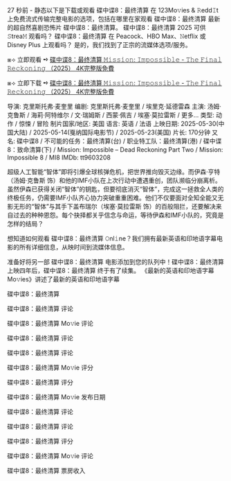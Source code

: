 27 秒前 - 静态以下是下载或观看 碟中谍8：最终清算 在 123Mo𝚟ies & 𝚁edd𝙸t 上免费流式传输完整电影的选项，包括在哪里在家观看 碟中谍8：最终清算 最新的超自然喜剧恐怖片 碟中谍8：最终清算。 碟中谍8：最终清算 2025 可供 𝚂trea𝙼 观看吗？ 碟中谍8：最终清算 在 Peacock、HBO Max、𝙽etflix 或 Disney Plus 上观看吗？ 是的，我们找到了正宗的流媒体选项/服务。

 ⧆⟢ 立即观看 ➺ [碟中谍8：最终清算 𝙼𝚒𝚜𝚜𝚒𝚘𝚗: 𝙸𝚖𝚙𝚘𝚜𝚜𝚒𝚋𝚕𝚎 - 𝚃𝚑𝚎 𝙵𝚒𝚗𝚊𝚕 𝚁𝚎𝚌𝚔𝚘𝚗𝚒𝚗𝚐 （2025） 4K完整版免費](https://in-bookmarkshow-action-m0vie.blogspot.com/2025/06/mission-impossible-final-reckoning-full.html)

 ⧆⟢ 立即下载 ➺ [碟中谍8：最终清算 𝙼𝚒𝚜𝚜𝚒𝚘𝚗: 𝙸𝚖𝚙𝚘𝚜𝚜𝚒𝚋𝚕𝚎 - 𝚃𝚑𝚎 𝙵𝚒𝚗𝚊𝚕 𝚁𝚎𝚌𝚔𝚘𝚗𝚒𝚗𝚐 （2025） 4K完整版免費](https://in-bookmarkshow-action-m0vie.blogspot.com/2025/06/mission-impossible-final-reckoning-full.html)

导演: 克里斯托弗·麦奎里
编剧: 克里斯托弗·麦奎里 / 埃里克·延德雷森
主演: 汤姆·克鲁斯 / 海莉·阿特维尔 / 文·瑞姆斯 / 西蒙·佩吉 / 埃塞·莫拉雷斯 / 更多...
类型: 动作 / 惊悚 / 冒险
制片国家/地区: 美国
语言: 英语 / 法语
上映日期: 2025-05-30(中国大陆) / 2025-05-14(戛纳国际电影节) / 2025-05-23(美国)
片长: 170分钟
又名: 碟中谍8 / 不可能的任务：最终清算(台) / 职业特工队：最终清算(港) / 碟中谍8：致命清算(下) / Mission: Impossible – Dead Reckoning Part Two / Mission: Impossible 8 / MI8
IMDb: tt9603208

超级人工智能“智体”即将引爆全球核弹危机，把世界推向毁灭边缘。而伊森·亨特（汤姆·克鲁斯 饰）和他的IMF小队在上次行动中遭遇重创，团队濒临分崩离析。虽然伊森已获得关闭“智体”的钥匙，但要彻底消灭“智体”，完成这一拯救全人类的终极任务，仍需要IMF小队齐心协力突破重重困难。他们不仅要面对全知全能又无影无形的“智体”与其手下盖布瑞尔（埃塞·莫拉雷斯 饰）的百般阻拦，还要解决来自过去的种种恩怨。每个抉择都关乎信念与命运，等待伊森和IMF小队的，究竟是怎样的结局？

想知道如何观看 碟中谍8：最终清算 𝙾nl𝚒ne？我们拥有最新英语和印地语字幕电影的所有详细信息，从映时间到流媒体信息。

准备好将另一部 碟中谍8：最终清算 电影添加到您的队列中！碟中谍8：最终清算 上映四年后，碟中谍8：最终清算 终于有了续集。 《最新的英语和印地语字幕 Mo𝚟ies》讲述了最新的英语和印地语字幕

碟中谍8：最终清算

碟中谍8：最终清算 评论

碟中谍8：最终清算 Mo𝚟ie 评论

碟中谍8：最终清算 评论

碟中谍8：最终清算 评论

碟中谍8：最终清算 Mo𝚟ie 评分

碟中谍8：最终清算 评分

碟中谍8：最终清算 Mo𝚟ie 发布日期

碟中谍8：最终清算 评论

碟中谍8：最终清算 评论

碟中谍8：最终清算 评分

碟中谍8：最终清算 Mo𝚟ie 评论

碟中谍8：最终清算 票房收入
